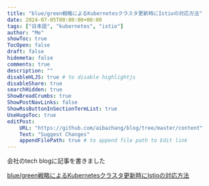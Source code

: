 ```yaml
---
title: "blue/green戦略によるKubernetesクラスタ更新時にIstioの対応方法"
date: 2024-07-05T00:00:00+00:00
tags: ["日本語", "kubernetes", "istio"]
author: "Me"
showToc: true
TocOpen: false
draft: false
hidemeta: false
comments: true
description: ""
disableHLJS: true # to disable highlightjs
disableShare: true
searchHidden: true
ShowBreadCrumbs: true
ShowPostNavLinks: false
ShowRssButtonInSectionTermList: true
UseHugoToc: true
editPost:
    URL: "https://github.com/aibazhang/blog/tree/master/content"
    Text: "Suggest Changes"
    appendFilePath: true # to append file path to Edit link
---
```


会社のtech blogに記事を書きました

[blue/green戦略によるKubernetesクラスタ更新時にIstioの対応方法](https://buildersbox.corp-sansan.com/entry/2024/07/05/110000)